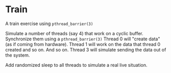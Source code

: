 # Train

A train exercise using `pthread_barrier(3)`

Simulate a number of threads (say 4) that work on a cyclic buffer.
Synchronize them using a `pthread_barrier(3)`
Thread 0 will "create data" (as if coming from hardware).
Thread 1 will work on the data that thread 0 created and so on.
And so on.
Thread 3 will simulate sending the data out of the system.

Add randomized sleep to all threads to simulate a real live situation.
